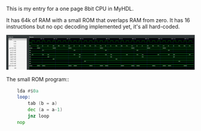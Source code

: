 
This is my entry for a one page 8bit CPU in MyHDL.

It has 64k of RAM with a small ROM that overlaps RAM from zero. It has 16 instructions but no opc decoding implemented yet, it's all hard-coded.

![gtkwave](screenshot.png)

The small ROM program::

```asm
    lda #$0a
    loop:
        tab (b = a)
        dec (a = a-1)
        jnz loop
    nop
```
